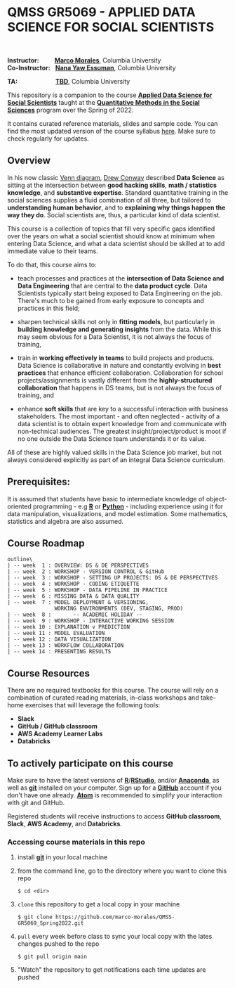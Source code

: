 # QMSS GR5069 - APPLIED DATA SCIENCE FOR SOCIAL SCIENTISTS

<br/>

__Instructor:__ &nbsp;&nbsp;&nbsp;&nbsp;&nbsp;&nbsp;&nbsp;  [__Marco Morales__](mailto:marco.morales@columbia.edu), Columbia University\
__Co-Instructor:__ &nbsp; [__Nana Yaw Essuman__](mailto:nanayawce@gmail.com), Columbia University


__TA:__ &nbsp;&nbsp;&nbsp;&nbsp;&nbsp;&nbsp;&nbsp;&nbsp;&nbsp;&nbsp;&nbsp;&nbsp;&nbsp;&nbsp;&nbsp;&nbsp;&nbsp;&nbsp;&nbsp;&nbsp;&nbsp;[__TBD__](mailto:a.gurnani@columbia.edu), Columbia University
<br/>



This repository is a companion to the course [__Applied Data Science for Social Scientists__](https://vergil.registrar.columbia.edu/#/courses/QMSSG5069_001_2022_1) taught at the [__Quantitative Methods in the Social Sciences__](http://qmss.columbia.edu/) program over the Spring of 2022.

It contains curated reference materials, slides and sample code. You can find the most updated version of the course syllabus [here](/syllabus/GR5069_Spring2022.pdf). Make sure to check regularly for updates.


## Overview

In his now classic [Venn diagram](http://drewconway.com/zia/2013/3/26/the-data-science-venn-diagram), [Drew Conway](https://en.wikipedia.org/wiki/Drew_Conway) described **Data Science** as sitting at the intersection between **good hacking skills**, **math / statistics knowledge**, and **substantive expertise**. Standard quantitative training in the social sciences supplies a fluid combination of all three, but tailored to **understanding human behavior**, and to **explaining why things happen the way they do**. Social scientists are, thus, a particular kind of data scientist.

This course is a collection of topics that fill very specific gaps identified over the years on what a social scientist should know at minimum when entering Data Science, and what a data scientist should be skilled at to add immediate value to their teams.

To do that, this course aims to:
* teach processes and practices at the **intersection of Data Science and Data Engineering** that are central to the **data product cycle**. Data Scientists typically start being exposed to Data Engineering on the job. There's much to be gained from early exposure to concepts and practices in this field;

* sharpen technical skills not only in **fitting models**, but particularly in **building knowledge and generating insights** from the data. While this may seem obvious for a Data Scientist, it is not always the focus of training,

* train in **working effectively in teams** to build projects and products. Data Science is collaborative in nature and constantly evolving in **best practices** that enhance efficient collaboration. Collaboration for school projects/assignments is vastly different from the **highly-structured collaboration** that happens in DS teams, but is not always the focus of training, and

* enhance **soft skills** that are key to a successful interaction with business stakeholders. The most important - and often neglected - activity of a data scientist is to obtain expert knowledge from and communicate with non-technical audiences. The greatest insight/project/product is moot if no one outside the Data Science team understands it or its value.

All of these are highly valued skills in the Data Science job market, but not always considered explicitly as part of an integral Data Science curriculum.

## Prerequisites:

It is assumed that students have basic to intermediate knowledge of object-oriented programming - e.g [**R**](https://www.r-project.org/) or [__Python__](https://www.python.org) - including experience using it for data manipulation, visualizations, and model estimation. Some mathematics, statistics and algebra are also assumed.


## Course Roadmap

```
outline\
| -- week  1 : OVERVIEW: DS & DE PERSPECTIVES
| -- week  2 : WORKSHOP - VERSION CONTROL & GitHub
| -- week  3 : WORKSHOP - SETTING UP PROJECTS: DS & DE PERSPECTIVES
| -- week  4 : WORKSHOP - CODING ETIQUETTE
| -- week  5 : WORKSHOP - DATA PIPELINE IN PRACTICE
| -- week  6 : MISSING DATA & DATA QUALITY
| -- week  7 : MODEL DEPLOYMENT & VERSIONING,
               WORKING ENVIRONMENTS (DEV, STAGING, PROD)
| -- week  8 :       -- ACADEMIC HOLIDAY --
| -- week  9 : WORKSHOP - INTERACTIVE WORKING SESSION
| -- week 10 : EXPLANATION v PREDICTION
| -- week 11 : MODEL EVALUATION
| -- week 12 : DATA VISUALIZATION
| -- week 13 : WORKFLOW COLLABORATION
| -- week 14 : PRESENTING RESULTS
```

## Course Resources

There are no required textbooks for this course. The course will rely on a combination of curated reading materials, in-class workshops and take-home exercises that will leverage the following tools:
* __Slack__
* __GitHub / GitHub classroom__
* __AWS Academy Learner Labs__
* __Databricks__

## To actively participate on this course

Make sure to have the latest versions of [__R__](https://www.r-project.org/)/[__RStudio__](https://www.rstudio.com/), and/or [__Anaconda__](https://www.anaconda.com/distribution/), as well as [__git__](https://git-scm.com/) installed on your computer. Sign up for a [__GitHub__](https://github.com) account if you don't have one already. [__Atom__](https://atom.io/) is  recommended to simplify your interaction with git and GitHub.

Registered students will receive instructions to access __GitHub classroom__, __Slack__, __AWS Academy__, and __Databricks__.


### Accessing course materials in this repo

1. install [**git**](https://git-scm.com/downloads) in your local machine

2. from the command line, go to the directory where you want to clone this repo

	```
	$ cd <dir>
	```

3. `clone` this repository to get a local copy in your machine

	```
	$ git clone https://github.com/marco-morales/QMSS-GR5069_Spring2022.git
	```

4. `pull` every week before class to sync your local copy with the lates changes pushed to the repo

	```
	$ git pull origin main
	```

5. "Watch" the repository to get notifications each time updates are pushed
